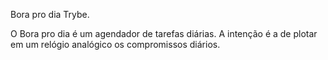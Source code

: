 Bora pro dia Trybe.

O Bora pro dia é um agendador de tarefas diárias.
A intenção é a de plotar em um relógio analógico
os compromissos diários.